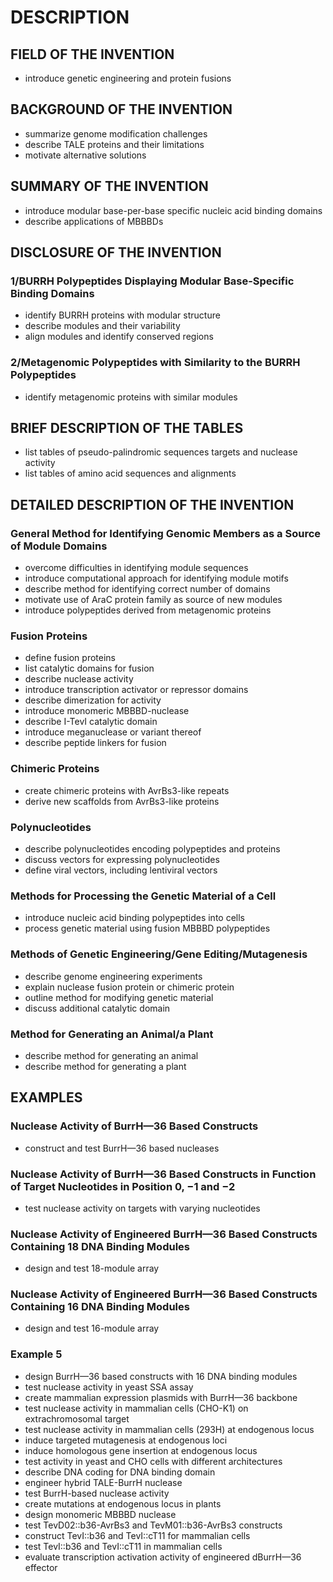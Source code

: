 # DESCRIPTION

## FIELD OF THE INVENTION

- introduce genetic engineering and protein fusions

## BACKGROUND OF THE INVENTION

- summarize genome modification challenges
- describe TALE proteins and their limitations
- motivate alternative solutions

## SUMMARY OF THE INVENTION

- introduce modular base-per-base specific nucleic acid binding domains
- describe applications of MBBBDs

## DISCLOSURE OF THE INVENTION

### 1/BURRH Polypeptides Displaying Modular Base-Specific Binding Domains

- identify BURRH proteins with modular structure
- describe modules and their variability
- align modules and identify conserved regions

### 2/Metagenomic Polypeptides with Similarity to the BURRH Polypeptides

- identify metagenomic proteins with similar modules

## BRIEF DESCRIPTION OF THE TABLES

- list tables of pseudo-palindromic sequences targets and nuclease activity
- list tables of amino acid sequences and alignments

## DETAILED DESCRIPTION OF THE INVENTION

### General Method for Identifying Genomic Members as a Source of Module Domains

- overcome difficulties in identifying module sequences
- introduce computational approach for identifying module motifs
- describe method for identifying correct number of domains
- motivate use of AraC protein family as source of new modules
- introduce polypeptides derived from metagenomic proteins

### Fusion Proteins

- define fusion proteins
- list catalytic domains for fusion
- describe nuclease activity
- introduce transcription activator or repressor domains
- describe dimerization for activity
- introduce monomeric MBBBD-nuclease
- describe I-TevI catalytic domain
- introduce meganuclease or variant thereof
- describe peptide linkers for fusion

### Chimeric Proteins

- create chimeric proteins with AvrBs3-like repeats
- derive new scaffolds from AvrBs3-like proteins

### Polynucleotides

- describe polynucleotides encoding polypeptides and proteins
- discuss vectors for expressing polynucleotides
- define viral vectors, including lentiviral vectors

### Methods for Processing the Genetic Material of a Cell

- introduce nucleic acid binding polypeptides into cells
- process genetic material using fusion MBBBD polypeptides

### Methods of Genetic Engineering/Gene Editing/Mutagenesis

- describe genome engineering experiments
- explain nuclease fusion protein or chimeric protein
- outline method for modifying genetic material
- discuss additional catalytic domain

### Method for Generating an Animal/a Plant

- describe method for generating an animal
- describe method for generating a plant

## EXAMPLES

### Nuclease Activity of BurrH—36 Based Constructs

- construct and test BurrH—36 based nucleases

### Nuclease Activity of BurrH—36 Based Constructs in Function of Target Nucleotides in Position 0, −1 and −2

- test nuclease activity on targets with varying nucleotides

### Nuclease Activity of Engineered BurrH—36 Based Constructs Containing 18 DNA Binding Modules

- design and test 18-module array

### Nuclease Activity of Engineered BurrH—36 Based Constructs Containing 16 DNA Binding Modules

- design and test 16-module array

### Example 5

- design BurrH—36 based constructs with 16 DNA binding modules
- test nuclease activity in yeast SSA assay
- create mammalian expression plasmids with BurrH—36 backbone
- test nuclease activity in mammalian cells (CHO-K1) on extrachromosomal target
- test nuclease activity in mammalian cells (293H) at endogenous locus
- induce targeted mutagenesis at endogenous loci
- induce homologous gene insertion at endogenous locus
- test activity in yeast and CHO cells with different architectures
- describe DNA coding for DNA binding domain
- engineer hybrid TALE-BurrH nuclease
- test BurrH-based nuclease activity
- create mutations at endogenous locus in plants
- design monomeric MBBBD nuclease
- test TevD02::b36-AvrBs3 and TevM01::b36-AvrBs3 constructs
- construct TevI::b36 and TevI::cT11 for mammalian cells
- test TevI::b36 and TevI::cT11 in mammalian cells
- evaluate transcription activation activity of engineered dBurrH—36 effector

